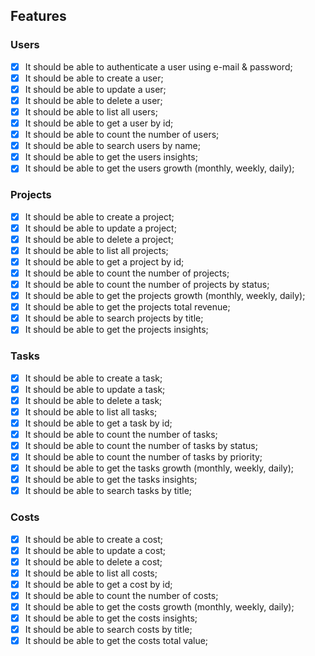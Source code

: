 ## Features

### Users

- [x] It should be able to authenticate a user using e-mail & password;
- [x] It should be able to create a user;
- [x] It should be able to update a user;
- [x] It should be able to delete a user;
- [x] It should be able to list all users;
- [x] It should be able to get a user by id;
- [x] It should be able to count the number of users;
- [x] It should be able to search users by name;
- [x] It should be able to get the users insights;
- [x] It should be able to get the users growth (monthly, weekly, daily);

### Projects

- [x] It should be able to create a project;
- [x] It should be able to update a project;
- [x] It should be able to delete a project;
- [x] It should be able to list all projects;
- [x] It should be able to get a project by id;
- [x] It should be able to count the number of projects;
- [x] It should be able to count the number of projects by status;
- [x] It should be able to get the projects growth (monthly, weekly, daily);
- [x] It should be able to get the projects total revenue;
- [x] It should be able to search projects by title;
- [x] It should be able to get the projects insights;

### Tasks

- [x] It should be able to create a task;
- [x] It should be able to update a task;
- [x] It should be able to delete a task;
- [x] It should be able to list all tasks;
- [x] It should be able to get a task by id;
- [x] It should be able to count the number of tasks;
- [x] It should be able to count the number of tasks by status;
- [x] It should be able to count the number of tasks by priority;
- [x] It should be able to get the tasks growth (monthly, weekly, daily);
- [x] It should be able to get the tasks insights;
- [x] It should be able to search tasks by title;

### Costs
- [x] It should be able to create a cost;
- [x] It should be able to update a cost;
- [x] It should be able to delete a cost;
- [x] It should be able to list all costs;
- [x] It should be able to get a cost by id;
- [x] It should be able to count the number of costs;
- [x] It should be able to get the costs growth (monthly, weekly, daily);
- [x] It should be able to get the costs insights;
- [x] It should be able to search costs by title;
- [x] It should be able to get the costs total value;